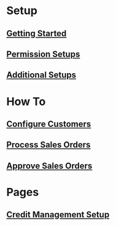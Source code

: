 # Setup

## [Getting Started](getting-started.md)

## [Permission Setups](permission-setups.md)

## [Additional Setups](additional-setups.md)

# How To

## [Configure Customers](how-to-configure-customers.md)

## [Process Sales Orders](how-to-process-sales-orders.md)

## [Approve Sales Orders](how-to-approve-sales-orders.md)

# Pages

## [Credit Management Setup](page-credit-management-setup.md)
